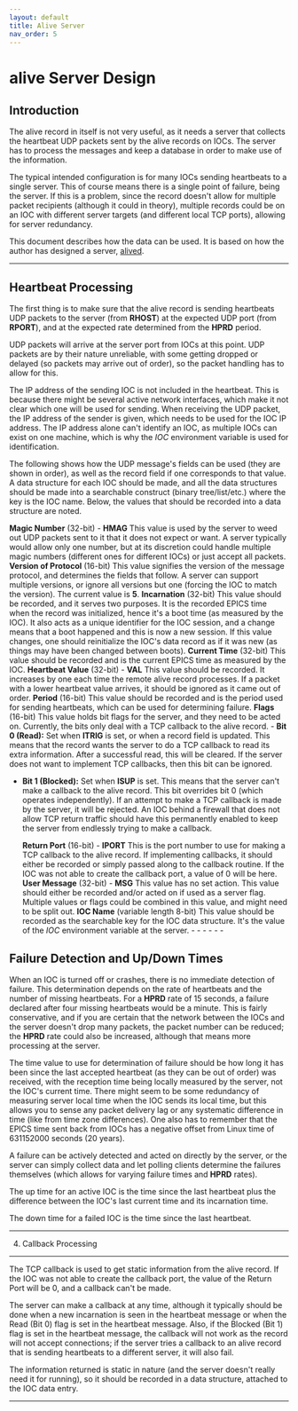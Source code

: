 ```yaml
---
layout: default
title: Alive Server
nav_order: 5
---
```



alive Server Design
===================

Introduction
------------

The alive record in itself is not very useful, as it needs a server that collects the heartbeat UDP packets sent by the alive records on IOCs. The server has to process the messages and keep a database in order to make use of the information.

The typical intended configuration is for many IOCs sending heartbeats to a single server. This of course means there is a single point of failure, being the server. If this is a problem, since the record doesn't allow for multiple packet recipients (although it could in theory), multiple records could be on an IOC with different server targets (and different local TCP ports), allowing for server redundancy.

This document describes how the data can be used. It is based on how the author has designed a server, [alived](https://github.com/epics-alive-server/alived).

- - - - - -

Heartbeat Processing
--------------------

 The first thing is to make sure that the alive record is sending heartbeats UDP packets to the server (from __RHOST__) at the expected UDP port (from __RPORT__), and at the expected rate determined from the __HPRD__ period.

 UDP packets will arrive at the server port from IOCs at this point. UDP packets are by their nature unreliable, with some getting dropped or delayed (so packets may arrive out of order), so the packet handling has to allow for this.

 The IP address of the sending IOC is not included in the heartbeat. This is because there might be several active network interfaces, which make it not clear which one will be used for sending. When receiving the UDP packet, the IP address of the sender is given, which needs to be used for the IOC IP address. The IP address alone can't identify an IOC, as multiple IOCs can exist on one machine, which is why the *IOC* environment variable is used for identification.

 The following shows how the UDP message's fields can be used (they are shown in order), as well as the record field if one corresponds to that value. A data structure for each IOC should be made, and all the data structures should be made into a searchable construct (binary tree/list/etc.) where the key is the IOC name. Below, the values that should be recorded into a data structure are noted.

  __Magic Number__ (32-bit) - __HMAG__   This value is used by the server to weed out UDP packets sent to it that it does not expect or want. A server typically would allow only one number, but at its discretion could handle multiple magic numbers (different ones for different IOCs) or just accept all packets.  __Version of Protocol__ (16-bit)  This value signifies the version of the message protocol, and determines the fields that follow. A server can support multiple versions, or ignore all versions but one (forcing the IOC to match the version). The current value is __5__.  __Incarnation__ (32-bit)  This value should be recorded, and it serves two purposes. It is the recorded EPICS time when the record was initialized, hence it's a boot time (as measured by the IOC). It also acts as a unique identifier for the IOC session, and a change means that a boot happened and this is now a new session. If this value changes, one should reinitialize the IOC's data record as if it was new (as things may have been changed between boots).  __Current Time__ (32-bit)  This value should be recorded and is the current EPICS time as measured by the IOC.   __Heartbeat Value__ (32-bit) - __VAL__   This value should be recorded. It increases by one each time the remote alive record processes. If a packet with a lower heartbeat value arrives, it should be ignored as it came out of order.  __Period__ (16-bit)  This value should be recorded and is the period used for sending heartbeats, which can be used for determining failure.  __Flags__ (16-bit)  This value holds bit flags for the server, and they need to be acted on. Currently, the bits only deal with a TCP callback to the alive record. - __Bit 0 (Read):__ Set when __ITRIG__ is set, or when a record field is updated. This means that the record wants the server to do a TCP callback to read its extra information. After a successful read, this will be cleared. If the server does not want to implement TCP callbacks, then this bit can be ignored.
- __Bit 1 (Blocked):__ Set when __ISUP__ is set. This means that the server can't make a callback to the alive record. This bit overrides bit 0 (which operates independently). If an attempt to make a TCP callback is made by the server, it will be rejected. An IOC behind a firewall that does not allow TCP return traffic should have this permanently enabled to keep the server from endlessly trying to make a callback.
 
  __Return Port__ (16-bit) - __IPORT__   This is the port number to use for making a TCP callback to the alive record. If implementing callbacks, it should either be recorded or simply passed along to the callback routine. If the IOC was not able to create the callback port, a value of 0 will be here.   __User Message__ (32-bit) - __MSG__   This value has no set action. This value should either be recorded and/or acted on if used as a server flag. Multiple values or flags could be combined in this value, and might need to be split out.  __IOC Name__ (variable length 8-bit)  This value should be recorded as the searchable key for the IOC data structure. It's the value of the *IOC* environment variable at the server.  - - - - - -

Failure Detection and Up/Down Times
-----------------------------------

 When an IOC is turned off or crashes, there is no immediate detection of failure. This determination depends on the rate of heartbeats and the number of missing heartbeats. For a __HPRD__ rate of 15 seconds, a failure declared after four missing heartbeats would be a minute. This is fairly conservative, and if you are certain that the network between the IOCs and the server doesn't drop many packets, the packet number can be reduced; the __HPRD__ rate could also be increased, although that means more processing at the server.

 The time value to use for determination of failure should be how long it has been since the last accepted heartbeat (as they can be out of order) was received, with the reception time being locally measured by the server, not the IOC's current time. There might seem to be some redundancy of measuring server local time when the IOC sends its local time, but this allows you to sense any packet delivery lag or any systematic difference in time (like from time zone differences). One also has to remember that the EPICS time sent back from IOCs has a negative offset from Linux time of 631152000 seconds (20 years).

 A failure can be actively detected and acted on directly by the server, or the server can simply collect data and let polling clients determine the failures themselves (which allows for varying failure times and __HPRD__ rates).

 The up time for an active IOC is the time since the last heartbeat plus the difference between the IOC's last current time and its incarnation time.

 The down time for a failed IOC is the time since the last heartbeat.

- - - - - -

4. Callback Processing
----------------------

 The TCP callback is used to get static information from the alive record. If the IOC was not able to create the callback port, the value of the Return Port will be 0, and a callback can't be made.

 The server can make a callback at any time, although it typically should be done when a new incarnation is seen in the heartbeat message or when the Read (Bit 0) flag is set in the heartbeat message. Also, if the Blocked (Bit 1) flag is set in the heartbeat message, the callback will not work as the record will not accept connections; if the server tries a callback to an alive record that is sending heartbeats to a different server, it will also fail.

 The information returned is static in nature (and the server doesn't really need it for running), so it should be recorded in a data structure, attached to the IOC data entry.

- - - - - -
